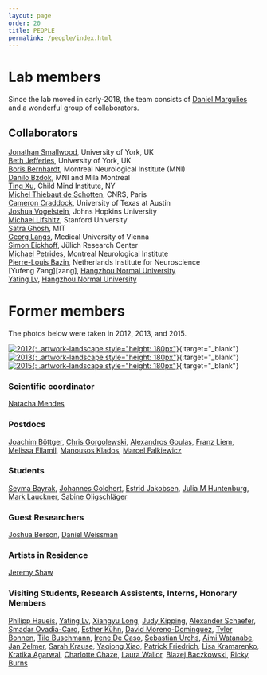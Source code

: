 ```yaml
---
layout: page
order: 20
title: PEOPLE
permalink: /people/index.html
---
```


# Lab members

Since the lab moved in early-2018, the team consists of [Daniel Margulies]({{site.baseurl}}/people/margulies.html) and a wonderful group of collaborators.

## Collaborators

[Jonathan Smallwood][jonny], University of York, UK   
[Beth Jefferies][beth], University of York, UK  
[Boris Bernhardt][boris], Montreal Neurological Institute (MNI)  
[Danilo Bzdok][danilo], MNI and Mila Montreal  
[Ting Xu][ting], Child Mind Institute, NY  
[Michel Thiebaut de Schotten][bcblab], CNRS, Paris  
[Cameron Craddock][cameron], University of Texas at Austin  
[Joshua Vogelstein][joshua], Johns Hopkins University  
[Michael Lifshitz][michael], Stanford University  
[Satra Ghosh][satra], MIT  
[Georg Langs][georg], Medical University of Vienna  
[Simon Eickhoff][simon], Jülich Research Center  
[Michael Petrides][petrides], Montreal Neurological Institute  
[Pierre-Louis Bazin][pilou], Netherlands Institute for Neuroscience  
[Yufeng Zang][zang], [Hangzhou Normal University][yufeng_homepage]  
[Yating Lv][yating], [Hangzhou Normal University][yating_homepage]  

# Former members

The photos below were taken in 2012, 2013, and 2015.

[![2012]({{site.baseurl}}/thumbnails/NAC_2012.jpg){: .artwork-landscape style="height: 180px"}]({{site.baseurl}}/images/NAC_2012.tif "2012"){:target="\_blank"}
[![2013]({{site.baseurl}}/thumbnails/NAC_2013.jpg){: .artwork-landscape style="height: 180px"}]({{site.baseurl}}/images/NAC_2013.tif "2013"){:target="\_blank"}
[![2015]({{site.baseurl}}/thumbnails/NAC_2015.jpg){: .artwork-landscape style="height: 180px"}]({{site.baseurl}}/images/NAC_2015.tif "2015"){:target="\_blank"}  

### Scientific coordinator
[Natacha Mendes][natacha]

### Postdocs  

[Joachim Böttger][joachim],
[Chris Gorgolewski][chris],
[Alexandros Goulas][alexandros],
[Franz Liem][franz],
[Melissa Ellamil][melissa],
[Manousos Klados][manousos],
[Marcel Falkiewicz][marcel]

### Students  
[Seyma Bayrak][seyma],
[Johannes Golchert][hannes],
[Estrid Jakobsen][estrid],
[Julia M Huntenburg][julia],
[Mark Lauckner][mark],
[Sabine Oligschläger][sabine]

### Guest Researchers
[Joshua Berson][josh],
[Daniel Weissman][weissman]

### Artists in Residence
[Jeremy Shaw][jeremy]

### Visiting Students, Research Assistents, Interns, Honorary Members

[Philipp Haueis][philipp],
[Yating Lv][yating],
[Xiangyu Long][xiangyu],
[Judy Kipping][judy],
[Alexander Schaefer][alex],
[Smadar Ovadia-Caro][smadar],
[Esther Kühn][esther],
[David Moreno-Dominguez][david],
[Tyler Bonnen][tyler],
[Tilo Buschmann][tilo],
[Irene De Caso][irene],
[Sebastian Urchs][sebastian],
[Aimi Watanabe][aimi],
[Jan Zelmer][zelmer],
[Sarah Krause][krause],
[Yaqiong Xiao][yaqiong],
[Patrick Friedrich][patrick],
[Lisa Kramarenko][lisa],
[Kratika Agarwal][kratika],
[Charlotte Chaze][charlotte],
[Laura Wallor][laura],
[Blazej Baczkowski][blazej],
[Ricky Burns][ricky]



[bcblab]:http://bcblab.com/
[danilo]:https://danilobzdok.de
[boris]:http://mica-mni.github.io
[jonny]:https://www.york.ac.uk/psychology/staff/academicstaff/jonathan_smallwood/#profile
[beth]:https://www.york.ac.uk/psychology/staff/academicstaff/ej514/
[ting]:https://childmind.org/bio/ting-xu-phd/
[joshua]:http://jovo.me
[michael]:https://stanford.academia.edu/MichaelLifshitz
[cameron]:http://computational-neuroimaging-lab.org
[satra]:https://satra.cogitatum.org
[georg]:https://www.cir.meduniwien.ac.at/team/langs/
[simon]:http://www.fz-juelich.de/inm/inm-7/EN/Home/home_node.html
[petrides]:https://www.mcgill.ca/neuro/research/researchers/petrides
[pilou]:https://scholar.google.com/citations?user=g1EY49YAAAAJ&hl=en
[yufeng]:https://www.linkedin.com/in/yu-feng-zang-26667420/
[yufeng_homepage]:http://ccbd.hznu.edu.cn/c/2018-03-19/308547.shtml
[yating_homepage]:http://ccbd.hznu.edu.cn/c/2014-03-24/350873.shtml

[natacha]:https://www.cbs.mpg.de/person/mendes/205351

[marcel]:https://pl.linkedin.com/in/marcel-falkiewicz-725bb6a4
[chris]:http://blog.chrisgorgolewski.org/p/about.html
[alexandros]:https://www.uke.de/allgemein/arztprofile-und-wissenschaftlerprofile/wissenschaftlerprofilseite_alexandros_goulas.html
[joachim]:https://joachim.visualistics.de
[franz]:https://www.dynage.uzh.ch/en/aboutus/team/postdocs/fliem.html
[manousos]:http://www.mklados.com
[melissa]:https://harmonylabs.org/melissa-ellamil/

[smadar]:https://www.cbs.mpg.de/person/44784/371395
[seyma]:https://github.com/sheyma
[philipp]:https://mind-and-brain.academia.edu/PhilippHaueis
[julia]:http://neuro.fchampalimaud.org/en/person/510/
[mark]:https://www.cbs.mpg.de/person/lauckner/378164
[estrid]:https://www.zlab.mcgill.ca/wp-content/uploads/2017/10/estridCV_public.pdf
[sabine]:https://www.kaggle.com/sabineo
[hannes]:http://isap.uniklinikum-leipzig.de/isap.site,postext,mitarbeiter,a_id,2731.html
[david]:https://www.linkedin.com/in/dmordom
[yating]:https://www.linkedin.com/in/yating-lv-b37971128/
[xiangyu]:https://www.researchgate.net/profile/Xiangyu_Long3
[judy]:https://www.researchgate.net/profile/Judy_Kipping
[alex]:https://de.linkedin.com/in/alexandschaefer
[esther]:www.wolberslab.net/esther-kuehn.html

[tilo]:https://de.linkedin.com/in/tilo-buschmann-65042a165
[irene]:https://www.researchgate.net/profile/Irene_De_Caso
[sebastian]:https://www.researchgate.net/profile/Sebastian_Urchs
[aimi]:https://www.linkedin.com/in/aimi-watanabe-02086b3a
[tyler]:https://profiles.stanford.edu/tyler-bonnen
[yaqiong]:https://nacs.umd.edu/facultyprofile/Xiao/Yaqiong
[patrick]:http://www.bio.psy.ruhr-uni-bochum.de/members_patrick.html
[lisa]:http://overthebrainbow.com
[kratika]:https://people.utwente.nl/k.agarwal
[charlotte]:http://mialab.mrn.org/lab-members/charlotte.html
[laura]:https://www.che-consult.de/en/about-us/staff/laura-wallor/
[ricky]:https://www.linkedin.com/in/ricky-burns-53747a22
[zelmer]:https://www.xing.com/profile/Jan_Zelmer
[krause]:http://life.uni-leipzig.de/de/life_child/mitarbeiter.html
[blazej]:http://www.cbs.mpg.de/employees/baczkowski

[weissman]:https://lsa.umich.edu/psych/danielweissmanlab/
[josh]:https://joshberson.net
[jeremy]:http://jeremyshaw.net
